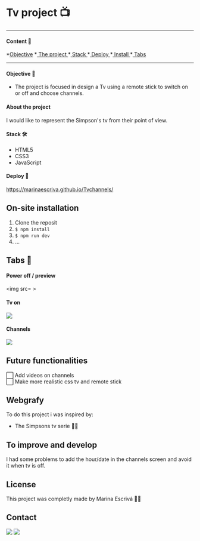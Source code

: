 # Tv project 📺

----------------

#### Content 🔎

*<a href="#objective-🎯">Objective</a></li>
*<a href="#about-the-project"> The project </a>
*<a href="#stack-🛠️"> Stack </a>
*<a href="#deploy-🚀"> Deploy </a>
*<a href="#on-site-installation"> Install </a>
*<a href="#tabs-📡"> Tabs </a>

---------------

#### Objective 🎯

- The project is focused in design a Tv using a remote stick to switch on or off and choose channels.

#### About the project 

I would like to represent the Simpson's tv from their point of view.

#### Stack 🛠️

 * HTML5
 * CSS3
 * JavaScript

#### Deploy 🚀

https://marinaescriva.github.io/Tvchannels/


## On-site installation

1. Clone the reposit
2. ` $ npm install `
3. ``` $ npm run dev ```
4. ...

## Tabs 📡

#### Power off / preview

<img src= >

#### Tv on
<img src="./img/menu.jpg">

#### Channels
<img src="./img/contact.jpg">

## Future functionalities 

⬜ Add videos on channels  
⬜ Make more realistic css tv and remote stick


## Webgrafy

<p>To do this project i was inspired by:

- <link src="./img"> The Simpsons tv serie </a>🏄‍♂️

## To improve and develop

I had some problems to add the hour/date in the channels screen and avoid it when tv is off.

## License
 This project was completly made by Marina Escrivá 🙋‍♀️

## Contact

<a href = "mailto:marinaescriva.24@gmail.com"><img src="https://img.shields.io/badge/Gmail-C6362C?style=for-the-badge&logo=gmail&logoColor=white" target="_blank"></a>
<a href="https://www.linkedin.com/in/marinaescrivasalvador/" target="_blank"><img src="https://img.shields.io/badge/-LinkedIn-%230077B5?style=for-the-badge&logo=linkedin&logoColor=white" target="_blank"></a> 
</p>


